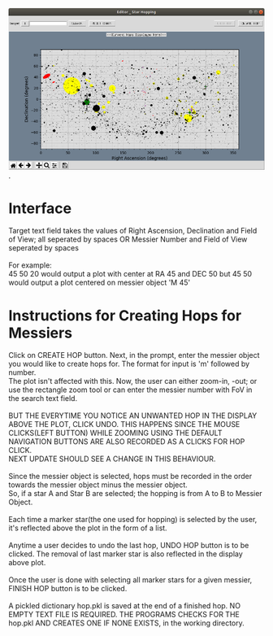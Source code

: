 
![ScreenShot](Images/screenshot_editor.png).

# Interface
Target text field takes the values of Right Ascension, Declination and Field of View; all seperated by spaces OR Messier Number and Field of View seperated by spaces<br /><br />
For example:<br />
45 50 20 would output a plot with center at RA 45 and DEC 50 but 45 50 would output a plot centered on messier object 'M 45' <br /> 

# Instructions for Creating Hops for Messiers
Click on CREATE HOP button. Next, in the prompt, enter the messier object you would like to create hops for. The format for input is 'm' followed by number.<br />
The plot isn't affected with this. Now, the user can either zoom-in, -out; or use the rectangle zoom tool or can enter the messier number with FoV in the search text field.<br /><br />
BUT THE EVERYTIME YOU NOTICE AN UNWANTED HOP IN THE DISPLAY ABOVE THE PLOT, CLICK UNDO. THIS HAPPENS SINCE THE MOUSE CLICKS(LEFT BUTTON) WHILE ZOOMING USING THE DEFAULT NAVIGATION BUTTONS ARE ALSO RECORDED AS A CLICKS FOR HOP CLICK. <br />NEXT UPDATE SHOULD SEE A CHANGE IN THIS BEHAVIOUR.<br /><br />
Since the messier object is selected, hops must be recorded in the order towards the messier object minus the messier object.<br />
So, if a star A and Star B are selected; the hopping is from A to B to Messier Object.<br /><br />
Each time a marker star(the one used for hopping) is selected by the user, it's reflected above the plot in the form of a list.<br /><br />
Anytime a user decides to undo the last hop, UNDO HOP button is to be clicked. The removal of last marker star is also reflected in the display above plot. <br /><br />
Once the user is done with selecting all marker stars for a given messier, FINISH HOP button is to be clicked.<br /><br />
A pickled dictionary hop.pkl is saved at the end of a finished hop. NO EMPTY TEXT FILE IS REQUIRED. THE PROGRAMS CHECKS FOR THE hop.pkl AND CREATES ONE IF NONE EXISTS, in the working directory. <br /><br />
